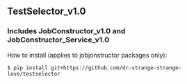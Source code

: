 ## TestSelector_v1.0

### Includes JobConstructor_v1.0 and JobConstructor_Service_v1.0

How to install (applies to jobjonstructor packages only):

```
$ pip install git+https://github.com/dr-strange-strange-love/testselector
```
